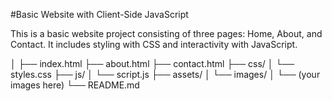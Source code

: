 #Basic Website with Client-Side JavaScript

This is a basic website project consisting of three pages: Home, About, and Contact. It includes styling with CSS and interactivity with JavaScript.

│
├── index.html
├── about.html
├── contact.html
├── css/
│   └── styles.css
├── js/
│   └── script.js
├── assets/
│   └── images/
│       └── (your images here)
└── README.md

